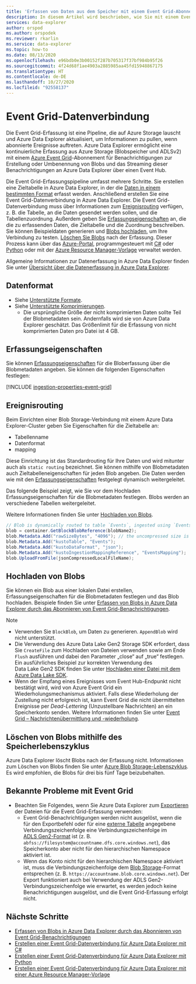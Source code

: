 ```yaml
---
title: 'Erfassen von Daten aus dem Speicher mit einem Event Grid-Abonnement: Azure Data Explorer'
description: In diesem Artikel wird beschrieben, wie Sie mit einem Event Grid-Abonnement Daten aus dem Speicher in Azure Data Explorer erfassen.
services: data-explorer
author: orspod
ms.author: orspodek
ms.reviewer: rkarlin
ms.service: data-explorer
ms.topic: how-to
ms.date: 08/13/2020
ms.openlocfilehash: e96bdb0e3b00152f287b705317f37bf984b95f26
ms.sourcegitcommit: 4f24d68f1ae4903a2885985aa45fd15948867175
ms.translationtype: HT
ms.contentlocale: de-DE
ms.lasthandoff: 10/27/2020
ms.locfileid: "92558137"
---
```

# <a name="event-grid-data-connection"></a>Event Grid-Datenverbindung

Die Event Grid-Erfassung ist eine Pipeline, die auf Azure Storage lauscht und Azure Data Explorer aktualisiert, um Informationen zu pullen, wenn abonnierte Ereignisse auftreten. Azure Data Explorer ermöglicht eine kontinuierliche Erfassung aus Azure Storage (Blobspeicher und ADLSv2) mit einem [Azure Event Grid](/azure/event-grid/overview)-Abonnement für Benachrichtigungen zur Erstellung oder Umbenennung von Blobs und das Streaming dieser Benachrichtigungen an Azure Data Explorer über einen Event Hub.

Die Event Grid-Erfassungspipeline umfasst mehrere Schritte. Sie erstellen eine Zieltabelle in Azure Data Explorer, in der die [Daten in einem bestimmten Format](#data-format) erfasst werden. Anschließend erstellen Sie eine Event Grid-Datenverbindung in Azure Data Explorer. Die Event Grid-Datenverbindung muss über Informationen zum [Ereignisrouting](#events-routing) verfügen, z. B. die Tabelle, an die Daten gesendet werden sollen, und die Tabellenzuordnung. Außerdem geben Sie [Erfassungseigenschaften](#ingestion-properties) an, die die zu erfassenden Daten, die Zieltabelle und die Zuordnung beschreiben. Sie können Beispieldaten generieren und [Blobs hochladen](#upload-blobs), um Ihre Verbindung zu testen. [Löschen Sie Blobs](#delete-blobs-using-storage-lifecycle) nach der Erfassung. Dieser Prozess kann über das [Azure-Portal](ingest-data-event-grid.md), programmgesteuert mit [C#](data-connection-event-grid-csharp.md) oder [Python](data-connection-event-grid-python.md) oder mit der [Azure Resource Manager-Vorlage](data-connection-event-grid-resource-manager.md) verwaltet werden.

Allgemeine Informationen zur Datenerfassung in Azure Data Explorer finden Sie unter [Übersicht über die Datenerfassung in Azure Data Explorer](ingest-data-overview.md).

## <a name="data-format"></a>Datenformat

* Siehe [Unterstützte Formate](ingestion-supported-formats.md).
* Siehe [Unterstützte Komprimierungen](ingestion-supported-formats.md#supported-data-compression-formats).
    * Die ursprüngliche Größe der nicht komprimierten Daten sollte Teil der Blobmetadaten sein. Andernfalls wird sie von Azure Data Explorer geschätzt. Das Größenlimit für die Erfassung von nicht komprimierten Daten pro Datei ist 4 GB.

## <a name="ingestion-properties"></a>Erfassungseigenschaften

Sie können [Erfassungseigenschaften](ingestion-properties.md) für die Bloberfassung über die Blobmetadaten angeben.
Sie können die folgenden Eigenschaften festlegen:

[!INCLUDE [ingestion-properties-event-grid](includes/ingestion-properties-event-grid.md)]

## <a name="events-routing"></a>Ereignisrouting

Beim Einrichten einer Blob Storage-Verbindung mit einem Azure Data Explorer-Cluster geben Sie Eigenschaften für die Zieltabelle an:
* Tabellenname
* Datenformat
* mapping

Diese Einrichtung ist das Standardrouting für Ihre Daten und wird mitunter auch als `static routing` bezeichnet.
Sie können mithilfe von Blobmetadaten auch Zieltabelleneigenschaften für jeden Blob angeben. Die Daten werden wie mit den [Erfassungseigenschaften](#ingestion-properties) festgelegt dynamisch weitergeleitet.

Das folgende Beispiel zeigt, wie Sie vor dem Hochladen Erfassungseigenschaften für die Blobmetadaten festlegen. Blobs werden an verschiedene Tabellen weitergeleitet.

Weitere Informationen finden Sie unter [Hochladen von Blobs](#upload-blobs).

```csharp
// Blob is dynamically routed to table `Events`, ingested using `EventsMapping` data mapping
blob = container.GetBlockBlobReference(blobName2);
blob.Metadata.Add("rawSizeBytes", "4096‬"); // the uncompressed size is 4096 bytes
blob.Metadata.Add("kustoTable", "Events");
blob.Metadata.Add("kustoDataFormat", "json");
blob.Metadata.Add("kustoIngestionMappingReference", "EventsMapping");
blob.UploadFromFile(jsonCompressedLocalFileName);
```

## <a name="upload-blobs"></a>Hochladen von Blobs

Sie können ein Blob aus einer lokalen Datei erstellen, Erfassungseigenschaften für die Blobmetadaten festlegen und das Blob hochladen. Beispiele finden Sie unter [Erfassen von Blobs in Azure Data Explorer durch das Abonnieren von Event Grid-Benachrichtigungen](ingest-data-event-grid.md#generate-sample-data).

> [!NOTE]
> * Verwenden Sie `BlockBlob`, um Daten zu generieren. `AppendBlob` wird nicht unterstützt.
> * Die Verwendung des Azure Data Lake Gen2 Storage SDK erfordert, dass Sie `CreateFile` zum Hochladen von Dateien verwenden sowie am Ende `Flush` ausführen und dabei den Parameter „close“ auf „true“ festlegen.
> Ein ausführliches Beispiel zur korrekten Verwendung des Data Lake Gen2 SDK finden Sie unter [Hochladen einer Datei mit dem Azure Data Lake SDK](data-connection-event-grid-csharp.md#upload-file-using-azure-data-lake-sdk).
> * Wenn der Empfang eines Ereignisses vom Event Hub-Endpunkt nicht bestätigt wird, wird von Azure Event Grid ein Wiederholungsmechanismus aktiviert. Falls diese Wiederholung der Zustellung nicht erfolgreich ist, kann Event Grid die nicht übermittelten Ereignisse per *Dead-Lettering* (Unzustellbare Nachrichten) an ein Speicherkonto senden. Weitere Informationen finden Sie unter [Event Grid – Nachrichtenübermittlung und -wiederholung](/azure/event-grid/delivery-and-retry#retry-schedule-and-duration).

## <a name="delete-blobs-using-storage-lifecycle"></a>Löschen von Blobs mithilfe des Speicherlebenszyklus

Azure Data Explorer löscht Blobs nach der Erfassung nicht. Informationen zum Löschen von Blobs finden Sie unter [Azure Blob Storage-Lebenszyklus](/azure/storage/blobs/storage-lifecycle-management-concepts?tabs=azure-portal). Es wird empfohlen, die Blobs für drei bis fünf Tage beizubehalten.

## <a name="known-event-grid-issues"></a>Bekannte Probleme mit Event Grid

* Beachten Sie Folgendes, wenn Sie Azure Data Explorer zum [Exportieren](kusto/management/data-export/export-data-to-storage.md) der Dateien für die Event Grid-Erfassung verwenden: 
    * Event Grid-Benachrichtigungen werden nicht ausgelöst, wenn die für den Exportbefehl oder für eine [externe Tabelle](kusto/management/data-export/export-data-to-an-external-table.md) angegebene Verbindungszeichenfolge eine Verbindungszeichenfolge im [ADLS Gen2-Format](kusto/api/connection-strings/storage.md#azure-data-lake-store) ist (z. B. `abfss://filesystem@accountname.dfs.core.windows.net`), das Speicherkonto aber nicht für den hierarchischen Namespace aktiviert ist.
    * Wenn das Konto nicht für den hierarchischen Namespace aktiviert ist, muss die Verbindungszeichenfolge dem [Blob Storage](kusto/api/connection-strings/storage.md#azure-storage-blob)-Format entsprechen (z. B. `https://accountname.blob.core.windows.net`). Der Export funktioniert auch bei Verwendung der ADLS Gen2-Verbindungszeichenfolge wie erwartet, es werden jedoch keine Benachrichtigungen ausgelöst, und die Event Grid-Erfassung erfolgt nicht.

## <a name="next-steps"></a>Nächste Schritte

* [Erfassen von Blobs in Azure Data Explorer durch das Abonnieren von Event Grid-Benachrichtigungen](ingest-data-event-grid.md)
* [Erstellen einer Event Grid-Datenverbindung für Azure Data Explorer mit C#](data-connection-event-grid-csharp.md)
* [Erstellen einer Event Grid-Datenverbindung für Azure Data Explorer mit Python](data-connection-event-grid-python.md)
* [Erstellen einer Event Grid-Datenverbindung für Azure Data Explorer mit einer Azure Resource Manager-Vorlage](data-connection-event-grid-resource-manager.md)
